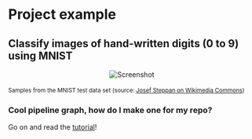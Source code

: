 
# Project example
## Classify images of hand-written digits (0 to 9) using MNIST

<div style="text-align:center"><img alt="Screenshot" src="https://dagshub.com/docs/tutorial/assets/MnistExamples.png"></div>
<br><sub>Samples from the MNIST test data set (source: <a href="https://commons.wikimedia.org/wiki/File:MnistExamples.png">Josef Steppan on Wikimedia Commons</a>)</sub>

### Cool pipeline graph, how do I make one for my repo?

Go on and read the [tutorial](https://dagshub.com/docs/tutorial/overview/)!

